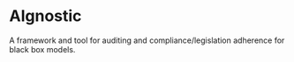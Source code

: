 # AIgnostic
A framework and tool for auditing and compliance/legislation adherence for black box models.  
